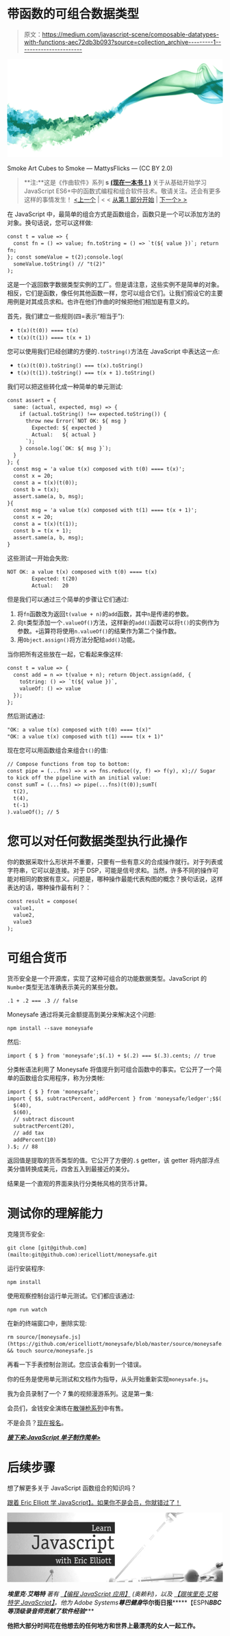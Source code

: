 # 带函数的可组合数据类型

> 原文：<https://medium.com/javascript-scene/composable-datatypes-with-functions-aec72db3b093?source=collection_archive---------1----------------------->

![](img/b5319c93f5a4237f1472d1686f5b1e6f.png)

Smoke Art Cubes to Smoke — MattysFlicks — (CC BY 2.0)

> **注:**这是《作曲软件》系列 **s** [**(现在一本书！)**](https://leanpub.com/composingsoftware) 关于从基础开始学习 JavaScript ES6+中的函数式编程和组合软件技术。敬请关注。还会有更多这样的事情发生！
> [<上一个](/javascript-scene/why-composition-is-harder-with-classes-c3e627dcd0aa) | < < [从第 1 部分开始](/javascript-scene/composing-software-an-introduction-27b72500d6ea) | [下一个> >](/javascript-scene/javascript-monads-made-simple-7856be57bfe8)

在 JavaScript 中，最简单的组合方式是函数组合，函数只是一个可以添加方法的对象。换句话说，您可以这样做:

```
const t = value => {
  const fn = () => value; fn.toString = () => `t(${ value })`; return fn;
}; const someValue = t(2);console.log(
  someValue.toString() // "t(2)"
);
```

这是一个返回数字数据类型实例的工厂。但是请注意，这些实例不是简单的对象。相反，它们是函数，像任何其他函数一样，您可以组合它们。让我们假设它的主要用例是对其成员求和。也许在他们作曲的时候把他们相加是有意义的。

首先，我们建立一些规则(四=表示“相当于”):

*   `t(x)(t(0)) ==== t(x)`
*   `t(x)(t(1)) ==== t(x + 1)`

您可以使用我们已经创建的方便的`.toString()`方法在 JavaScript 中表达这一点:

*   `t(x)(t(0)).toString() === t(x).toString()`
*   `t(x)(t(1)).toString() === t(x + 1).toString()`

我们可以把这些转化成一种简单的单元测试:

```
const assert = {
  same: (actual, expected, msg) => {
    if (actual.toString() !== expected.toString()) {
      throw new Error(`NOT OK: ${ msg }
        Expected: ${ expected }
        Actual:   ${ actual }
      `);
    } console.log(`OK: ${ msg }`);
  }
}; {
  const msg = 'a value t(x) composed with t(0) ==== t(x)';
  const x = 20;
  const a = t(x)(t(0));
  const b = t(x);
  assert.same(a, b, msg);
}{
  const msg = 'a value t(x) composed with t(1) ==== t(x + 1)';
  const x = 20;
  const a = t(x)(t(1));
  const b = t(x + 1);
  assert.same(a, b, msg);
}
```

这些测试一开始会失败:

```
NOT OK: a value t(x) composed with t(0) ==== t(x)
        Expected: t(20)
        Actual:   20
```

但是我们可以通过三个简单的步骤让它们通过:

1.  将`fn`函数改为返回`t(value + n)`的`add`函数，其中`n`是传递的参数。
2.  向`t`类型添加一个`.valueOf()`方法，这样新的`add()`函数可以将`t()`的实例作为参数。`+`运算符将使用`n.valueOf()`的结果作为第二个操作数。
3.  用`Object.assign()`将方法分配给`add()`功能。

当你把所有这些放在一起，它看起来像这样:

```
const t = value => {
  const add = n => t(value + n); return Object.assign(add, {
    toString: () => `t(${ value })`,
    valueOf: () => value
  });
};
```

然后测试通过:

```
"OK: a value t(x) composed with t(0) ==== t(x)"
"OK: a value t(x) composed with t(1) ==== t(x + 1)"
```

现在您可以用函数组合来组合`t()`的值:

```
// Compose functions from top to bottom:
const pipe = (...fns) => x => fns.reduce((y, f) => f(y), x);// Sugar to kick off the pipeline with an initial value:
const sumT = (...fns) => pipe(...fns)(t(0));sumT(
  t(2),
  t(4),
  t(-1)
).valueOf(); // 5
```

# 您可以对任何数据类型执行此操作

你的数据采取什么形状并不重要，只要有一些有意义的合成操作就行。对于列表或字符串，它可以是连接。对于 DSP，可能是信号求和。当然，许多不同的操作可能对相同的数据有意义。问题是，哪种操作最能代表构图的概念？换句话说，这样表达的话，哪种操作最有利？：

```
const result = compose(
  value1,
  value2,
  value3
);
```

# 可组合货币

货币安全是一个开源库，实现了这种可组合的功能数据类型。JavaScript 的`Number`类型无法准确表示美元的某些分数。

```
.1 + .2 === .3 // false
```

Moneysafe 通过将美元金额提高到美分来解决这个问题:

```
npm install --save moneysafe
```

然后:

```
import { $ } from 'moneysafe';$(.1) + $(.2) === $(.3).cents; // true
```

分类帐语法利用了 Moneysafe 将值提升到可组合函数中的事实。它公开了一个简单的函数组合实用程序，称为分类帐:

```
import { $ } from 'moneysafe';
import { $$, subtractPercent, addPercent } from 'moneysafe/ledger';$$(
  $(40),
  $(60),
  // subtract discount
  subtractPercent(20),
  // add tax
  addPercent(10)
).$; // 88
```

返回值是提取的货币类型的值。它公开了方便的`.$` getter，该 getter 将内部浮点美分值转换成美元，四舍五入到最接近的美分。

结果是一个直观的界面来执行分类帐风格的货币计算。

# 测试你的理解能力

克隆货币安全:

```
git clone [git@github.com](mailto:git@github.com):ericelliott/moneysafe.git
```

运行安装程序:

```
npm install
```

使用观察控制台运行单元测试。它们都应该通过:

```
npm run watch
```

在新的终端窗口中，删除实现:

```
rm source/[moneysafe.js](https://github.com/ericelliott/moneysafe/blob/master/source/moneysafe.js) && touch source/moneysafe.js
```

再看一下手表控制台测试。您应该会看到一个错误。

你的任务是使用单元测试和文档作为指导，从头开始重新实现`moneysafe.js`。

我为会员录制了一个 7 集的视频漫游系列。这是第一集:

会员们，金钱安全演练在[散弹枪系列](https://ericelliottjs.com/premium-content/shotgun-the-moneysafe-series/)中有售。

不是会员？[现在报名](https://ericelliottjs.com/product/lifetime-access-pass/)。

[***接下来:JavaScript 单子制作简单>***](/javascript-scene/javascript-monads-made-simple-7856be57bfe8)

# 后续步骤

想了解更多关于 JavaScript 函数组合的知识吗？

[跟着 Eric Elliott 学 JavaScript】。如果你不是会员，你就错过了！](http://ericelliottjs.com/product/lifetime-access-pass/)

[![](img/ebd7dfc9ae8d8938e30bdbdbe428fd4c.png)](https://ericelliottjs.com/product/lifetime-access-pass/)

***埃里克·艾略特*** *著有* [*【编程 JavaScript 应用】*](http://pjabook.com) *(奥赖利)，以及* [*【跟埃里克·艾略特学 JavaScript】*](http://ericelliottjs.com/product/lifetime-access-pass/)*。他为 Adobe Systems******尊巴健身*******华尔街日报*******【ESPN*******BBC****等顶级录音师贡献了软件经验******

**他把大部分时间花在他想去的任何地方和世界上最漂亮的女人一起工作。**